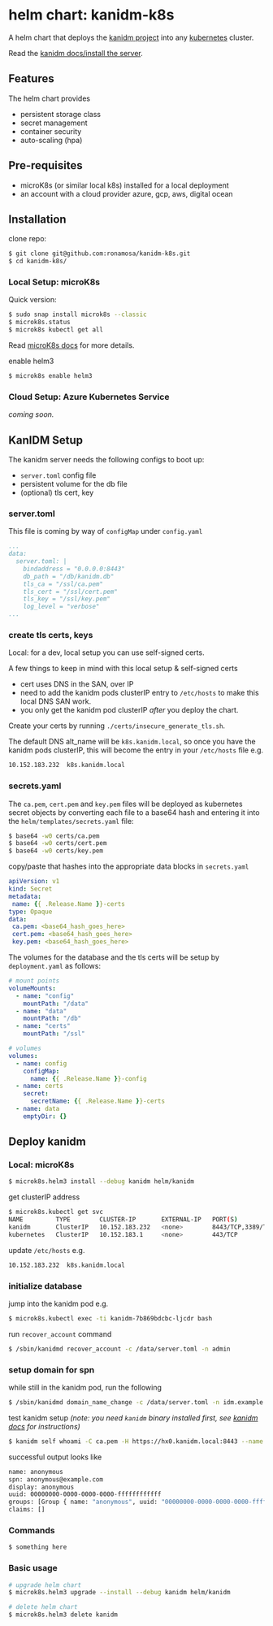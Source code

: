 # helm chart: kanidm-k8s

A helm chart that deploys the [kanidm project](https://github.com/kanidm/kanidm) into any [kubernetes](https://kubernetes.io/) cluster.

Read the [kanidm docs/install the server](https://github.com/kanidm/kanidm/blob/master/kanidm_book/src/installing_the_server.md).

## Features

The helm chart provides

* persistent storage class
* secret management
* container security
* auto-scaling (hpa)

## Pre-requisites

* microK8s (or similar local k8s) installed for a local deployment
* an account with a cloud provider azure, gcp, aws, digital ocean

## Installation

clone repo:

```bash
$ git clone git@github.com:ronamosa/kanidm-k8s.git
$ cd kanidm-k8s/
```

### Local Setup: microK8s

Quick version:

```bash
$ sudo snap install microk8s --classic
$ microk8s.status
$ microk8s kubectl get all
```

Read [microK8s docs](https://microk8s.io/docs) for more details.

enable helm3

```bash
$ microk8s enable helm3
```

### Cloud Setup: Azure Kubernetes Service

_coming soon._

## KanIDM Setup

The kanidm server needs the following configs to boot up:

* `server.toml` config file
* persistent volume for the db file
* (optional) tls cert, key

### server.toml

This file is coming by way of `configMap` under `config.yaml`

```yaml
...
data:
  server.toml: |
    bindaddress = "0.0.0.0:8443"
    db_path = "/db/kanidm.db"
    tls_ca = "/ssl/ca.pem"
    tls_cert = "/ssl/cert.pem"
    tls_key = "/ssl/key.pem"
    log_level = "verbose"
...
```

### create tls certs, keys

Local: for a dev, local setup you can use self-signed certs.

A few things to keep in mind with this local setup & self-signed certs

* cert uses DNS in the SAN, over IP
* need to add the kanidm pods clusterIP entry to `/etc/hosts` to make this local DNS SAN work.
* you only get the kanidm pod clusterIP _after_ you deploy the chart.

Create your certs by running `./certs/insecure_generate_tls.sh`.

The default DNS alt_name will be `k8s.kanidm.local`, so once you have the kanidm pods clusterIP, this will become the entry in your `/etc/hosts` file e.g.

```bash
10.152.183.232  k8s.kanidm.local
```

### secrets.yaml

The `ca.pem`, `cert.pem` and `key.pem` files will be deployed as kubernetes secret objects by converting each file to a base64 hash and entering it into the `helm/templates/secrets.yaml` file:

```bash
$ base64 -w0 certs/ca.pem
$ base64 -w0 certs/cert.pem
$ base64 -w0 certs/key.pem
```

copy/paste that hashes into the appropriate data blocks in `secrets.yaml`

```yaml
apiVersion: v1
kind: Secret
metadata:
 name: {{ .Release.Name }}-certs
type: Opaque
data:
 ca.pem: <base64_hash_goes_here>
 cert.pem: <base64_hash_goes_here>
 key.pem: <base64_hash_goes_here>
```

The volumes for the database and the tls certs will be setup by `deployment.yaml` as follows:

```yaml
# mount points
volumeMounts:
  - name: "config"
    mountPath: "/data"
  - name: "data"
    mountPath: "/db"
  - name: "certs"
    mountPath: "/ssl"

# volumes
volumes:
  - name: config
    configMap:
      name: {{ .Release.Name }}-config
  - name: certs
    secret:
      secretName: {{ .Release.Name }}-certs
  - name: data
    emptyDir: {}
```

## Deploy kanidm

### Local: microK8s

```bash
$ microk8s.helm3 install --debug kanidm helm/kanidm
```

get clusterIP address

```bash
$ microk8s.kubectl get svc
NAME         TYPE        CLUSTER-IP       EXTERNAL-IP   PORT(S)             AGE
kanidm       ClusterIP   10.152.183.232   <none>        8443/TCP,3389/TCP   32m
kubernetes   ClusterIP   10.152.183.1     <none>        443/TCP             23h
```

update `/etc/hosts` e.g.

```bash
10.152.183.232  k8s.kanidm.local
```

### initialize database

jump into the kanidm pod e.g.

```bash
$ microk8s.kubectl exec -ti kanidm-7b869bdcbc-ljcdr bash
```

run `recover_account` command

```bash
$ /sbin/kanidmd recover_account -c /data/server.toml -n admin
```

### setup domain for spn

while still in the kanidm pod, run the following

```bash
$ /sbin/kanidmd domain_name_change -c /data/server.toml -n idm.example.com
```

test kanidm setup _(note: you need `kanidm` binary installed first, see [kanidm docs](https://github.com/kanidm/kanidm/blob/master/kanidm_book/src/client_tools.md) for instructions)_

```bash
$ kanidm self whoami -C ca.pem -H https://hx0.kanidm.local:8443 --name anonymous
```

successful output looks like

```bash
name: anonymous
spn: anonymous@example.com
display: anonymous
uuid: 00000000-0000-0000-0000-ffffffffffff
groups: [Group { name: "anonymous", uuid: "00000000-0000-0000-0000-ffffffffffff" }]
claims: []
```

### Commands

```bash
$ something here
```

### Basic usage

```bash
# upgrade helm chart
$ microk8s.helm3 upgrade --install --debug kanidm helm/kanidm

# delete helm chart
$ microk8s.helm3 delete kanidm
```
